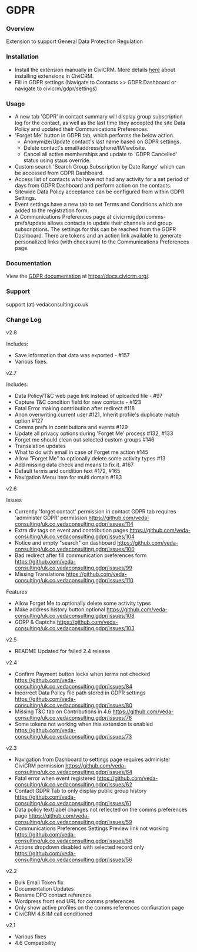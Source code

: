 # GDPR #


### Overview ###

Extension to support General Data Protection Regulation

### Installation ###

* Install the extension manually in CiviCRM. More details [here](https://docs.civicrm.org/sysadmin/en/latest/customize/extensions/#installing-a-new-extension) about installing extensions in CiviCRM.
* Fill in GDPR settings (Navigate to Contacts >> GDPR Dashboard or navigate to civicrm/gdpr/settings)

### Usage ###

* A new tab 'GDPR' in contact summary will display group subscription log for the contact, as well as the last time they accepted the site Data Policy and updated their Communications Preferences.
* 'Forget Me' button in GDPR tab, which performs the below action.
  * Anonymize/Update contact's last name based on GDPR settings.
  * Delete contact's email/address/phone/IM/website.
  * Cancel all active memberships and update to 'GDPR Cancelled' status using staus override.
* Custom search 'Search Group Subscription by Date Range' which can be accessed from GDPR Dashboard.
* Access list of contacts who have not had any activity for a set period of days from GDPR Dashboard and perform action on the contacts.
* Sitewide Data Policy acceptance can be configured from within GDPR Settings.
* Event settings have a new tab to set Terms and Conditions which are added to the registration form.
* A Communications Preferences page at civicrm/gdpr/comms-prefs/update allows contacts to update their channels and group subscriptions. The settings for this can be reached from the GDPR Dashboard. There are tokens and an action link available to generate personalized links (with checksum) to the Communications Preferences page.

### Documentation ###

View the [GDPR
documentation](https://docs.civicrm.org/gdpr/en/latest/) at
https://docs.civicrm.org/.

### Support ###

support (at) vedaconsulting.co.uk

### Change Log ###

v2.8

Includes:
* Save information that data was exported - #157
* Various fixes.

v2.7

Includes:
* Data Policy/T&C web page link instead of uploaded file - #97
* Capture T&C condition field for new contacts - #123
* Fatal Error making contribution after redirect #118
* Anon overwriting current user #121,  Inherit profile's duplicate match option #127
* Comms prefs in contributions and events #129
* Update all privacy options during 'Forget Me' process #132, #133
* Forget me should clean out selected custom groups #146
* Transalation updates
* What to do with email in case of Forget me action #145
* Allow "Forget Me" to optionally delete some activity types #13
* Add missing data check and means to fix it. #167
* Default terms and condition text #172, #165
* Navigation Menu item for multi domain #183

v2.6

Issues

* Currently 'forget contact' permission in contact GDPR tab requires 'administer GDPR' permission https://github.com/veda-consulting/uk.co.vedaconsulting.gdpr/issues/114
* Extra div tags on event and contribution pages https://github.com/veda-consulting/uk.co.vedaconsulting.gdpr/issues/104
* Notice and empty "search" on dashboard https://github.com/veda-consulting/uk.co.vedaconsulting.gdpr/issues/100
* Bad redirect after fill communication preferences form https://github.com/veda-consulting/uk.co.vedaconsulting.gdpr/issues/99
* Missing Translations https://github.com/veda-consulting/uk.co.vedaconsulting.gdpr/issues/110

Features

* Allow Forget Me to optionally delete some activity types
* Make address history button optional https://github.com/veda-consulting/uk.co.vedaconsulting.gdpr/issues/108
* GDRP & Captcha https://github.com/veda-consulting/uk.co.vedaconsulting.gdpr/issues/103


v2.5

* README Updated for failed 2.4 release

v2.4

* Confirm Payment button locks when terms not checked  https://github.com/veda-consulting/uk.co.vedaconsulting.gdpr/issues/84
* Incorrect Data Policy file path stored in GDPR settings  https://github.com/veda-consulting/uk.co.vedaconsulting.gdpr/issues/80
* Missing T&C tab on Contributions in 4.6 https://github.com/veda-consulting/uk.co.vedaconsulting.gdpr/issues/78
* Some tokens not working when this extension is enabled https://github.com/veda-consulting/uk.co.vedaconsulting.gdpr/issues/73

v2.3
* Navigation from Dashboard to settings page requires administer CiviCRM permission https://github.com/veda-consulting/uk.co.vedaconsulting.gdpr/issues/64
* Fatal error when event registered https://github.com/veda-consulting/uk.co.vedaconsulting.gdpr/issues/62
* Contact GDPR Tab to only display public group history https://github.com/veda-consulting/uk.co.vedaconsulting.gdpr/issues/61
* Data policy text/label changes not reflected on the comms preferences page https://github.com/veda-consulting/uk.co.vedaconsulting.gdpr/issues/59
* Communications Preferences Settings Preview link not working https://github.com/veda-consulting/uk.co.vedaconsulting.gdpr/issues/58
* Actions dropdown disabled with selected record only https://github.com/veda-consulting/uk.co.vedaconsulting.gdpr/issues/56

v2.2
* Bulk Email Token fix
* Documentation Updates
* Rename DPO contact reference
* Wordpress front end URL for comms preferences
* Only show active profiles on the comms references confiuration page
* CiviCRM 4.6 IM call conditioned

v2.1
* Various fixes
* 4.6 Compatibility
